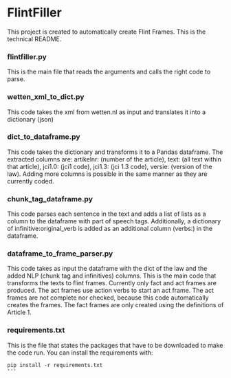 # FlintFiller

This project is created to automatically create Flint Frames. 
This is the technical README.

### flintfiller.py

This is the main file that reads the arguments and calls the right code to parse. 

### wetten_xml_to_dict.py
This code takes the xml from wetten.nl as input and translates it into a dictionary (json)

### dict_to_dataframe.py
This code takes the dictionary and transforms it to a Pandas dataframe.
The extracted columns are: artikelnr: (number of the article), text: (all text within that article), 
jci1.0: (jci1 code), jci1.3: (jci 1.3 code), versie: (version of the law). Adding more columns is possible in the same 
manner as they are currently coded.

### chunk_tag_dataframe.py
This code parses each sentence in the text and adds a list of lists as a column to the dataframe with part of speech 
tags. Additionally, a dictionary of infinitive:original_verb is added as an additional column (verbs:) in the 
dataframe.

### dataframe_to_frame_parser.py
This code takes as input the dataframe with the dict of the law and the added NLP (chunk tag and infinitives) columns.
This is the main code that transforms the texts to flint frames.
Currently only fact and act frames are produced.
The act frames use action verbs to start an act frame. The act frames are not complete nor checked, because this code automatically creates the frames.
The fact frames are only created using the definitions of Article 1.

### requirements.txt
This is the file that states the packages that have to be downloaded to make the code run. You can install the 
requirements with:

```
pip install -r requirements.txt
''' 
